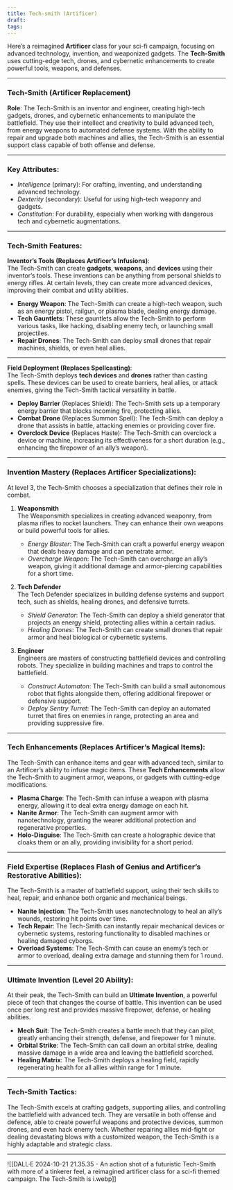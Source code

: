 ```yaml
---
title: Tech-smith (Artificer)
draft: 
tags:
---
```

Here’s a reimagined **Artificer** class for your sci-fi campaign, focusing on advanced technology, invention, and weaponized gadgets. The **Tech-Smith** uses cutting-edge tech, drones, and cybernetic enhancements to create powerful tools, weapons, and defenses.

---

### **Tech-Smith (Artificer Replacement)**

**Role**: The Tech-Smith is an inventor and engineer, creating high-tech gadgets, drones, and cybernetic enhancements to manipulate the battlefield. They use their intellect and creativity to build advanced tech, from energy weapons to automated defense systems. With the ability to repair and upgrade both machines and allies, the Tech-Smith is an essential support class capable of both offense and defense.

---

### **Key Attributes**:

- *Intelligence* (primary): For crafting, inventing, and understanding advanced technology.
- *Dexterity* (secondary): Useful for using high-tech weaponry and gadgets.
- *Constitution*: For durability, especially when working with dangerous tech and cybernetic augmentations.

---

### **Tech-Smith Features**:

**Inventor’s Tools (Replaces Artificer’s Infusions)**:  
The Tech-Smith can create **gadgets**, **weapons**, and **devices** using their inventor’s tools. These inventions can be anything from personal shields to energy rifles. At certain levels, they can create more advanced devices, improving their combat and utility abilities.

- **Energy Weapon**: The Tech-Smith can create a high-tech weapon, such as an energy pistol, railgun, or plasma blade, dealing energy damage.
- **Tech Gauntlets**: These gauntlets allow the Tech-Smith to perform various tasks, like hacking, disabling enemy tech, or launching small projectiles.
- **Repair Drones**: The Tech-Smith can deploy small drones that repair machines, shields, or even heal allies.

---

**Field Deployment (Replaces Spellcasting)**:  
The Tech-Smith deploys **tech devices** and **drones** rather than casting spells. These devices can be used to create barriers, heal allies, or attack enemies, giving the Tech-Smith tactical versatility in battle.

- **Deploy Barrier** (Replaces Shield): The Tech-Smith sets up a temporary energy barrier that blocks incoming fire, protecting allies.
- **Combat Drone** (Replaces Summon Spell): The Tech-Smith can deploy a drone that assists in battle, attacking enemies or providing cover fire.
- **Overclock Device** (Replaces Haste): The Tech-Smith can overclock a device or machine, increasing its effectiveness for a short duration (e.g., enhancing the firepower of an ally’s weapon).

---

### **Invention Mastery (Replaces Artificer Specializations)**:

At level 3, the Tech-Smith chooses a specialization that defines their role in combat.

1. **Weaponsmith**  
   The Weaponsmith specializes in creating advanced weaponry, from plasma rifles to rocket launchers. They can enhance their own weapons or build powerful tools for allies.

   - *Energy Blaster*: The Tech-Smith can craft a powerful energy weapon that deals heavy damage and can penetrate armor.
   - *Overcharge Weapon*: The Tech-Smith can overcharge an ally’s weapon, giving it additional damage and armor-piercing capabilities for a short time.

2. **Tech Defender**  
   The Tech Defender specializes in building defense systems and support tech, such as shields, healing drones, and defensive turrets.

   - *Shield Generator*: The Tech-Smith can deploy a shield generator that projects an energy shield, protecting allies within a certain radius.
   - *Healing Drones*: The Tech-Smith can create small drones that repair armor and heal biological or cybernetic systems.

3. **Engineer**  
   Engineers are masters of constructing battlefield devices and controlling robots. They specialize in building machines and traps to control the battlefield.

   - *Construct Automaton*: The Tech-Smith can build a small autonomous robot that fights alongside them, offering additional firepower or defensive support.
   - *Deploy Sentry Turret*: The Tech-Smith can deploy an automated turret that fires on enemies in range, protecting an area and providing suppressive fire.

---

### **Tech Enhancements (Replaces Artificer’s Magical Items)**:

The Tech-Smith can enhance items and gear with advanced tech, similar to an Artificer’s ability to infuse magic items. These **Tech Enhancements** allow the Tech-Smith to augment armor, weapons, or gadgets with cutting-edge modifications.

- **Plasma Charge**: The Tech-Smith can infuse a weapon with plasma energy, allowing it to deal extra energy damage on each hit.
- **Nanite Armor**: The Tech-Smith can augment armor with nanotechnology, granting the wearer additional protection and regenerative properties.
- **Holo-Disguise**: The Tech-Smith can create a holographic device that cloaks them or an ally, providing invisibility for a short period.

---

### **Field Expertise (Replaces Flash of Genius and Artificer’s Restorative Abilities)**:

The Tech-Smith is a master of battlefield support, using their tech skills to heal, repair, and enhance both organic and mechanical beings.

- **Nanite Injection**: The Tech-Smith uses nanotechnology to heal an ally’s wounds, restoring hit points over time.
- **Tech Repair**: The Tech-Smith can instantly repair mechanical devices or cybernetic systems, restoring functionality to disabled machines or healing damaged cyborgs.
- **Overload Systems**: The Tech-Smith can cause an enemy’s tech or armor to overload, dealing extra damage and stunning them for 1 round.

---

### **Ultimate Invention (Level 20 Ability)**:

At their peak, the Tech-Smith can build an **Ultimate Invention**, a powerful piece of tech that changes the course of battle. This invention can be used once per long rest and provides massive firepower, defense, or healing abilities.

- **Mech Suit**: The Tech-Smith creates a battle mech that they can pilot, greatly enhancing their strength, defense, and firepower for 1 minute.
- **Orbital Strike**: The Tech-Smith can call down an orbital strike, dealing massive damage in a wide area and leaving the battlefield scorched.
- **Healing Matrix**: The Tech-Smith deploys a healing field, rapidly regenerating health for all allies within range for 1 minute.

---

### **Tech-Smith Tactics**:
The Tech-Smith excels at crafting gadgets, supporting allies, and controlling the battlefield with advanced tech. They are versatile in both offense and defence, able to create powerful weapons and protective devices, summon drones, and even hack enemy tech. Whether repairing allies mid-fight or dealing devastating blows with a customized weapon, the Tech-Smith is a highly adaptable and strategic class.

---




![[DALL·E 2024-10-21 21.35.35 - An action shot of a futuristic Tech-Smith with more of a tinkerer feel, a reimagined artificer class for a sci-fi themed campaign. The Tech-Smith is i.webp]]